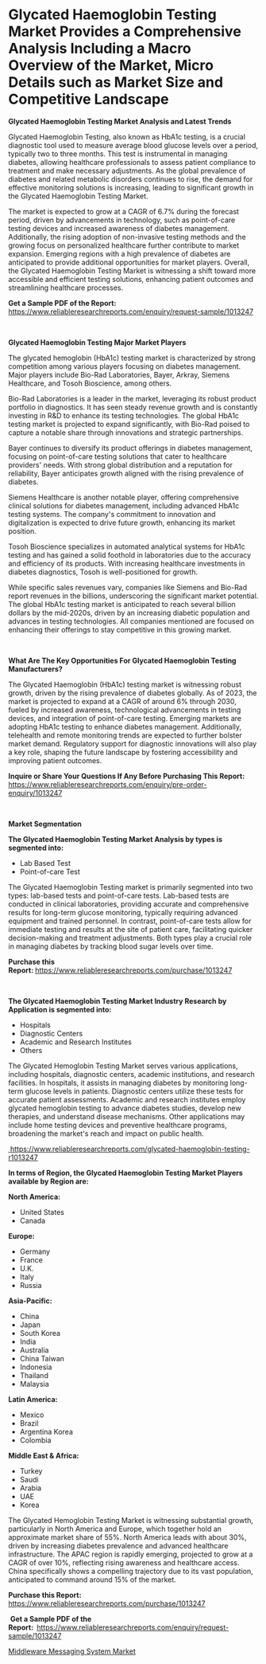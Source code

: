 <p><h1>Glycated Haemoglobin Testing Market Provides a Comprehensive Analysis Including a Macro Overview of the Market, Micro Details such as Market Size and Competitive Landscape</h1></p><p><strong>Glycated Haemoglobin Testing Market Analysis and Latest Trends</strong></p>
<p><p>Glycated Haemoglobin Testing, also known as HbA1c testing, is a crucial diagnostic tool used to measure average blood glucose levels over a period, typically two to three months. This test is instrumental in managing diabetes, allowing healthcare professionals to assess patient compliance to treatment and make necessary adjustments. As the global prevalence of diabetes and related metabolic disorders continues to rise, the demand for effective monitoring solutions is increasing, leading to significant growth in the Glycated Haemoglobin Testing Market.</p><p>The market is expected to grow at a CAGR of 6.7% during the forecast period, driven by advancements in technology, such as point-of-care testing devices and increased awareness of diabetes management. Additionally, the rising adoption of non-invasive testing methods and the growing focus on personalized healthcare further contribute to market expansion. Emerging regions with a high prevalence of diabetes are anticipated to provide additional opportunities for market players. Overall, the Glycated Haemoglobin Testing Market is witnessing a shift toward more accessible and efficient testing solutions, enhancing patient outcomes and streamlining healthcare processes.</p></p>
<p><strong>Get a Sample PDF of the Report:&nbsp;</strong> <a href="https://www.reliableresearchreports.com/enquiry/request-sample/1013247?utm_campaign=3020&utm_medium=2&utm_source=Github&utm_content=ia&utm_term=08032025&utm_id=glycated-haemoglobin-testing">https://www.reliableresearchreports.com/enquiry/request-sample/1013247</a></p>
<p>&nbsp;</p>
<p><strong>Glycated Haemoglobin Testing Major Market Players</strong></p>
<p><p>The glycated hemoglobin (HbA1c) testing market is characterized by strong competition among various players focusing on diabetes management. Major players include Bio-Rad Laboratories, Bayer, Arkray, Siemens Healthcare, and Tosoh Bioscience, among others.</p><p>Bio-Rad Laboratories is a leader in the market, leveraging its robust product portfolio in diagnostics. It has seen steady revenue growth and is constantly investing in R&D to enhance its testing technologies. The global HbA1c testing market is projected to expand significantly, with Bio-Rad poised to capture a notable share through innovations and strategic partnerships.</p><p>Bayer continues to diversify its product offerings in diabetes management, focusing on point-of-care testing solutions that cater to healthcare providers' needs. With strong global distribution and a reputation for reliability, Bayer anticipates growth aligned with the rising prevalence of diabetes.</p><p>Siemens Healthcare is another notable player, offering comprehensive clinical solutions for diabetes management, including advanced HbA1c testing systems. The company's commitment to innovation and digitalization is expected to drive future growth, enhancing its market position.</p><p>Tosoh Bioscience specializes in automated analytical systems for HbA1c testing and has gained a solid foothold in laboratories due to the accuracy and efficiency of its products. With increasing healthcare investments in diabetes diagnostics, Tosoh is well-positioned for growth.</p><p>While specific sales revenues vary, companies like Siemens and Bio-Rad report revenues in the billions, underscoring the significant market potential. The global HbA1c testing market is anticipated to reach several billion dollars by the mid-2020s, driven by an increasing diabetic population and advances in testing technologies. All companies mentioned are focused on enhancing their offerings to stay competitive in this growing market.</p></p>
<p>&nbsp;</p>
<p><strong>What Are The Key Opportunities For Glycated Haemoglobin Testing Manufacturers?</strong></p>
<p><p>The Glycated Haemoglobin (HbA1c) testing market is witnessing robust growth, driven by the rising prevalence of diabetes globally. As of 2023, the market is projected to expand at a CAGR of around 6% through 2030, fueled by increased awareness, technological advancements in testing devices, and integration of point-of-care testing. Emerging markets are adopting HbA1c testing to enhance diabetes management. Additionally, telehealth and remote monitoring trends are expected to further bolster market demand. Regulatory support for diagnostic innovations will also play a key role, shaping the future landscape by fostering accessibility and improving patient outcomes.</p></p>
<p><strong>Inquire or Share Your Questions If Any Before Purchasing This Report:</strong> <a href="https://www.reliableresearchreports.com/enquiry/pre-order-enquiry/1013247?utm_campaign=3020&utm_medium=2&utm_source=Github&utm_content=ia&utm_term=08032025&utm_id=glycated-haemoglobin-testing">https://www.reliableresearchreports.com/enquiry/pre-order-enquiry/1013247</a></p>
<p>&nbsp;</p>
<p><strong>Market Segmentation</strong></p>
<p><strong>The Glycated Haemoglobin Testing Market Analysis by types is segmented into:</strong></p>
<p><ul><li>Lab Based Test</li><li>Point-of-care Test</li></ul></p>
<p><p>The Glycated Haemoglobin Testing market is primarily segmented into two types: lab-based tests and point-of-care tests. Lab-based tests are conducted in clinical laboratories, providing accurate and comprehensive results for long-term glucose monitoring, typically requiring advanced equipment and trained personnel. In contrast, point-of-care tests allow for immediate testing and results at the site of patient care, facilitating quicker decision-making and treatment adjustments. Both types play a crucial role in managing diabetes by tracking blood sugar levels over time.</p></p>
<p><strong>Purchase this Report:&nbsp;</strong><a href="https://www.reliableresearchreports.com/purchase/1013247?utm_campaign=3020&utm_medium=2&utm_source=Github&utm_content=ia&utm_term=08032025&utm_id=glycated-haemoglobin-testing">https://www.reliableresearchreports.com/purchase/1013247</a></p>
<p>&nbsp;</p>
<p><strong>The Glycated Haemoglobin Testing Market Industry Research by Application is segmented into:</strong></p>
<p><ul><li>Hospitals</li><li>Diagnostic Centers</li><li>Academic and Research Institutes</li><li>Others</li></ul></p>
<p><p>The Glycated Hemoglobin Testing Market serves various applications, including hospitals, diagnostic centers, academic institutions, and research facilities. In hospitals, it assists in managing diabetes by monitoring long-term glucose levels in patients. Diagnostic centers utilize these tests for accurate patient assessments. Academic and research institutes employ glycated hemoglobin testing to advance diabetes studies, develop new therapies, and understand disease mechanisms. Other applications may include home testing devices and preventive healthcare programs, broadening the market's reach and impact on public health.</p></p>
<p><a href="https://www.reliableresearchreports.com/glycated-haemoglobin-testing-r1013247?utm_campaign=3020&utm_medium=2&utm_source=Github&utm_content=ia&utm_term=08032025&utm_id=glycated-haemoglobin-testing">&nbsp;https://www.reliableresearchreports.com/glycated-haemoglobin-testing-r1013247</a></p>
<p><strong>In terms of Region, the Glycated Haemoglobin Testing Market Players available by Region are:</strong></p>
<p>
    <p> <strong> North America: </strong>
        <ul>
            <li>United States</li>
            <li>Canada</li>
        </ul>
        </p> 
    <p> <strong> Europe: </strong>
        <ul>
            <li>Germany</li>
            <li>France</li>
            <li>U.K.</li>
            <li>Italy</li>
            <li>Russia</li>
        </ul>
        </p> 
    <p> <strong> Asia-Pacific: </strong>
        <ul>
            <li>China</li>
            <li>Japan</li>
            <li>South Korea</li>
            <li>India</li>
            <li>Australia</li>
            <li>China Taiwan</li>
            <li>Indonesia</li>
            <li>Thailand</li>
            <li>Malaysia</li>
        </ul>
        </p> 
    <p> <strong> Latin America: </strong>
        <ul>
            <li>Mexico</li>
            <li>Brazil</li>
            <li>Argentina Korea</li>
            <li>Colombia</li>
        </ul>
        </p> 
    <p> <strong> Middle East & Africa: </strong>
        <ul>
            <li>Turkey</li>
            <li>Saudi</li>
            <li>Arabia</li>
            <li>UAE</li>
            <li>Korea</li>
        </ul>
    </p>
    </p>
<p><p>The Glycated Hemoglobin Testing Market is witnessing substantial growth, particularly in North America and Europe, which together hold an approximate market share of 55%. North America leads with about 30%, driven by increasing diabetes prevalence and advanced healthcare infrastructure. The APAC region is rapidly emerging, projected to grow at a CAGR of over 10%, reflecting rising awareness and healthcare access. China specifically shows a compelling trajectory due to its vast population, anticipated to command around 15% of the market.</p></p>
<p><strong>Purchase this Report: </strong><a href="https://www.reliableresearchreports.com/purchase/1013247?utm_campaign=3020&utm_medium=2&utm_source=Github&utm_content=ia&utm_term=08032025&utm_id=glycated-haemoglobin-testing">https://www.reliableresearchreports.com/purchase/1013247</a></p>
<p>&nbsp;<strong>Get a Sample PDF of the Report:&nbsp;&nbsp;</strong><a href="https://www.reliableresearchreports.com/enquiry/request-sample/1013247?utm_campaign=3020&utm_medium=2&utm_source=Github&utm_content=ia&utm_term=08032025&utm_id=glycated-haemoglobin-testing">https://www.reliableresearchreports.com/enquiry/request-sample/1013247</a></p>
<p><strong></strong></p>
<p><p><a href="https://github.com/hannajuana198484/Market-Research-Report-List-1/blob/main/middleware-messaging-system-market.md?utm_campaign=3020&utm_medium=2&utm_source=Github&utm_content=ia&utm_term=08032025&utm_id=glycated-haemoglobin-testing">Middleware Messaging System Market</a></p></p>
